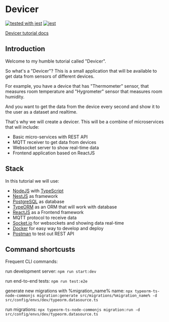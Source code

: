 # Devicer

[![tested with jest](https://img.shields.io/badge/tested_with-jest-99424f.svg)](https://github.com/facebook/jest)
[![jest](https://jestjs.io/img/jest-badge.svg)](https://github.com/facebook/jest)

[Devicer tutorial docs](doc/tutorial/README.md)

## Introduction

Welcome to my humble tutorial called "Devicer".

So what's a "Devicer"? This is a small application that will be available to get data from sensors of different devices.

For example, you have a device that has "Thermometer" sensor, that measures room temperature and "Hygrometer" sensor that measures room humidity.

And you want to get the data from the device every second and show it to the user as a dataset and realtime.

That's why we will create a devicer. This will be a combine of microservices that will include:

- Basic micro-services with REST API
- MQTT receiver to get data from devices
- Websocket server to show real-time data
- Frontend application based on ReactJS  

## Stack

In this tutorial we will use:

- [NodeJS](https://nodejs.org/en/) with [TypeScript](https://www.typescriptlang.org/)
- [NestJS](https://nestjs.com/) as framework
- [PostgreSQL](https://www.postgresql.org/) as database
- [TypeORM](https://typeorm.io/) as an ORM that will work with database
- [ReactJS](https://reactjs.org/) as a Frontend framework
- MQTT protocol to receive data
- [Socket.io](https://socket.io/) for websockets and showing data real-time
- [Docker](https://www.docker.com/) for easy way to develop and deploy
- [Postman](https://www.postman.com/) to test out REST API

## Command shortcusts

Frequent CLI commands:

run development server:
`npm run start:dev`

run end-to-end tests:
`npm run test:e2e` 

generate new migrations with %migration_name% name:
`npx typeorm-ts-node-commonjs migration:generate src/migrations/%migration_name% -d src/config/envs/dev/typeorm.datasource.ts`

run migrations: 
`npx typeorm-ts-node-commonjs migration:run -d src/config/envs/dev/typeorm.datasource.ts`
